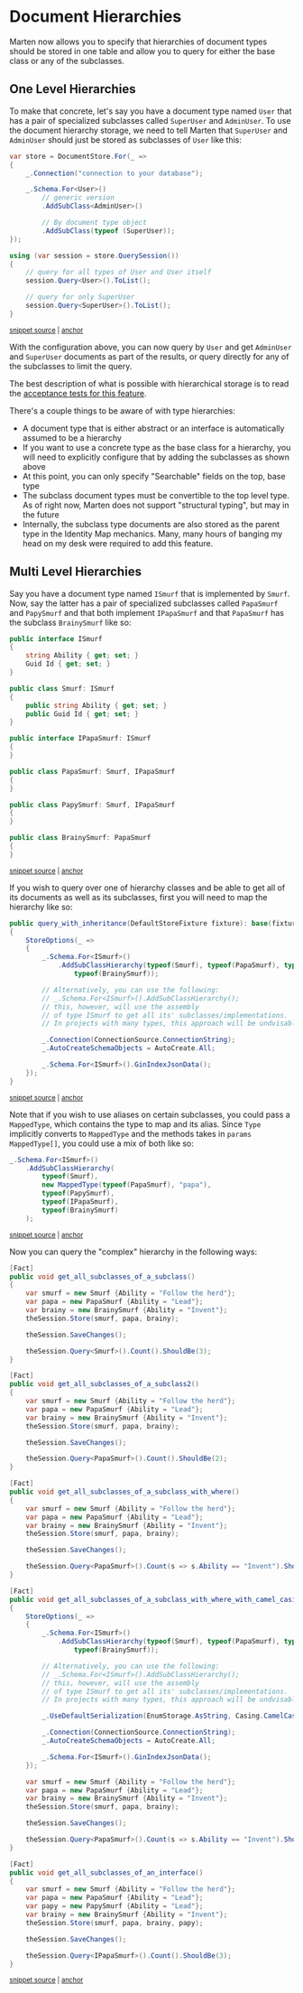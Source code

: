 # Document Hierarchies

Marten now allows you to specify that hierarchies of document types should be stored in one table and allow you
to query for either the base class or any of the subclasses.

## One Level Hierarchies

To make that concrete, let's say you have a document type named `User` that has a pair of specialized subclasses
called `SuperUser` and `AdminUser`. To use the document hierarchy storage, we need to tell Marten that
`SuperUser` and `AdminUser` should just be stored as subclasses of `User` like this:

<!-- snippet: sample_configure-hierarchy-of-types -->
<a id='snippet-sample_configure-hierarchy-of-types'></a>
```cs
var store = DocumentStore.For(_ =>
{
    _.Connection("connection to your database");

    _.Schema.For<User>()
        // generic version
        .AddSubClass<AdminUser>()

        // By document type object
        .AddSubClass(typeof (SuperUser));
});

using (var session = store.QuerySession())
{
    // query for all types of User and User itself
    session.Query<User>().ToList();

    // query for only SuperUser
    session.Query<SuperUser>().ToList();
}
```
<sup><a href='https://github.com/JasperFx/marten/blob/master/src/Marten.Testing/Services/BatchedQuerying/batched_querying_acceptance_Tests.cs#L110-L131' title='Snippet source file'>snippet source</a> | <a href='#snippet-sample_configure-hierarchy-of-types' title='Start of snippet'>anchor</a></sup>
<!-- endSnippet -->

With the configuration above, you can now query by `User` and get `AdminUser` and `SuperUser` documents as part of the results,
or query directly for any of the subclasses to limit the query.

The best description of what is possible with hierarchical storage is to read the [acceptance tests for this feature](https://github.com/JasperFx/marten/blob/master/src/Marten.Testing/Services/BatchedQuerying/batched_querying_acceptance_Tests.cs).

There's a couple things to be aware of with type hierarchies:

* A document type that is either abstract or an interface is automatically assumed to be a hierarchy
* If you want to use a concrete type as the base class for a hierarchy, you will need to explicitly configure
  that by adding the subclasses as shown above
* At this point, you can only specify "Searchable" fields on the top, base type
* The subclass document types must be convertible to the top level type. As of right now, Marten does not support "structural typing",
  but may in the future
* Internally, the subclass type documents are also stored as the parent type in the Identity Map mechanics. Many, many hours of
  banging my head on my desk were required to add this feature.

## Multi Level Hierarchies

Say you have a document type named `ISmurf` that is implemented by `Smurf`. Now, say the latter has a pair of specialized
subclasses called `PapaSmurf` and `PapySmurf` and that both implement `IPapaSmurf` and that `PapaSmurf` has the subclass
`BrainySmurf` like so:

<!-- snippet: sample_smurfs-hierarchy -->
<a id='snippet-sample_smurfs-hierarchy'></a>
```cs
public interface ISmurf
{
    string Ability { get; set; }
    Guid Id { get; set; }
}

public class Smurf: ISmurf
{
    public string Ability { get; set; }
    public Guid Id { get; set; }
}

public interface IPapaSmurf: ISmurf
{
}

public class PapaSmurf: Smurf, IPapaSmurf
{
}

public class PapySmurf: Smurf, IPapaSmurf
{
}

public class BrainySmurf: PapaSmurf
{
}
```
<sup><a href='https://github.com/JasperFx/marten/blob/master/src/Marten.Testing/Linq/query_with_inheritance.cs#L12-L42' title='Snippet source file'>snippet source</a> | <a href='#snippet-sample_smurfs-hierarchy' title='Start of snippet'>anchor</a></sup>
<!-- endSnippet -->

If you wish to query over one of hierarchy classes and be able to get all of its documents as well as its subclasses,
first you will need to map the hierarchy like so:

<!-- snippet: sample_add-subclass-hierarchy -->
<a id='snippet-sample_add-subclass-hierarchy'></a>
```cs
public query_with_inheritance(DefaultStoreFixture fixture): base(fixture)
{
    StoreOptions(_ =>
    {
        _.Schema.For<ISmurf>()
            .AddSubClassHierarchy(typeof(Smurf), typeof(PapaSmurf), typeof(PapySmurf), typeof(IPapaSmurf),
                typeof(BrainySmurf));

        // Alternatively, you can use the following:
        // _.Schema.For<ISmurf>().AddSubClassHierarchy();
        // this, however, will use the assembly
        // of type ISmurf to get all its' subclasses/implementations.
        // In projects with many types, this approach will be undvisable.

        _.Connection(ConnectionSource.ConnectionString);
        _.AutoCreateSchemaObjects = AutoCreate.All;

        _.Schema.For<ISmurf>().GinIndexJsonData();
    });
}
```
<sup><a href='https://github.com/JasperFx/marten/blob/master/src/Marten.Testing/Linq/query_with_inheritance.cs#L86-L110' title='Snippet source file'>snippet source</a> | <a href='#snippet-sample_add-subclass-hierarchy' title='Start of snippet'>anchor</a></sup>
<!-- endSnippet -->

Note that if you wish to use aliases on certain subclasses, you could pass a `MappedType`, which contains the type to map
and its alias. Since `Type` implicitly converts to `MappedType` and the methods takes in `params MappedType[]`, you could
use a mix of both like so:

<!-- snippet: sample_add-subclass-hierarchy-with-aliases -->
<a id='snippet-sample_add-subclass-hierarchy-with-aliases'></a>
```cs
_.Schema.For<ISmurf>()
    .AddSubClassHierarchy(
        typeof(Smurf),
        new MappedType(typeof(PapaSmurf), "papa"),
        typeof(PapySmurf),
        typeof(IPapaSmurf),
        typeof(BrainySmurf)
    );
```
<sup><a href='https://github.com/JasperFx/marten/blob/master/src/Marten.Testing/Linq/query_with_inheritance.cs#L50-L61' title='Snippet source file'>snippet source</a> | <a href='#snippet-sample_add-subclass-hierarchy-with-aliases' title='Start of snippet'>anchor</a></sup>
<!-- endSnippet -->

Now you can query the "complex" hierarchy in the following ways:

<!-- snippet: sample_query-subclass-hierarchy -->
<a id='snippet-sample_query-subclass-hierarchy'></a>
```cs
[Fact]
public void get_all_subclasses_of_a_subclass()
{
    var smurf = new Smurf {Ability = "Follow the herd"};
    var papa = new PapaSmurf {Ability = "Lead"};
    var brainy = new BrainySmurf {Ability = "Invent"};
    theSession.Store(smurf, papa, brainy);

    theSession.SaveChanges();

    theSession.Query<Smurf>().Count().ShouldBe(3);
}

[Fact]
public void get_all_subclasses_of_a_subclass2()
{
    var smurf = new Smurf {Ability = "Follow the herd"};
    var papa = new PapaSmurf {Ability = "Lead"};
    var brainy = new BrainySmurf {Ability = "Invent"};
    theSession.Store(smurf, papa, brainy);

    theSession.SaveChanges();

    theSession.Query<PapaSmurf>().Count().ShouldBe(2);
}

[Fact]
public void get_all_subclasses_of_a_subclass_with_where()
{
    var smurf = new Smurf {Ability = "Follow the herd"};
    var papa = new PapaSmurf {Ability = "Lead"};
    var brainy = new BrainySmurf {Ability = "Invent"};
    theSession.Store(smurf, papa, brainy);

    theSession.SaveChanges();

    theSession.Query<PapaSmurf>().Count(s => s.Ability == "Invent").ShouldBe(1);
}

[Fact]
public void get_all_subclasses_of_a_subclass_with_where_with_camel_casing()
{
    StoreOptions(_ =>
    {
        _.Schema.For<ISmurf>()
            .AddSubClassHierarchy(typeof(Smurf), typeof(PapaSmurf), typeof(PapySmurf), typeof(IPapaSmurf),
                typeof(BrainySmurf));

        // Alternatively, you can use the following:
        // _.Schema.For<ISmurf>().AddSubClassHierarchy();
        // this, however, will use the assembly
        // of type ISmurf to get all its' subclasses/implementations.
        // In projects with many types, this approach will be undvisable.

        _.UseDefaultSerialization(EnumStorage.AsString, Casing.CamelCase);

        _.Connection(ConnectionSource.ConnectionString);
        _.AutoCreateSchemaObjects = AutoCreate.All;

        _.Schema.For<ISmurf>().GinIndexJsonData();
    });

    var smurf = new Smurf {Ability = "Follow the herd"};
    var papa = new PapaSmurf {Ability = "Lead"};
    var brainy = new BrainySmurf {Ability = "Invent"};
    theSession.Store(smurf, papa, brainy);

    theSession.SaveChanges();

    theSession.Query<PapaSmurf>().Count(s => s.Ability == "Invent").ShouldBe(1);
}

[Fact]
public void get_all_subclasses_of_an_interface()
{
    var smurf = new Smurf {Ability = "Follow the herd"};
    var papa = new PapaSmurf {Ability = "Lead"};
    var papy = new PapySmurf {Ability = "Lead"};
    var brainy = new BrainySmurf {Ability = "Invent"};
    theSession.Store(smurf, papa, brainy, papy);

    theSession.SaveChanges();

    theSession.Query<IPapaSmurf>().Count().ShouldBe(3);
}
```
<sup><a href='https://github.com/JasperFx/marten/blob/master/src/Marten.Testing/Linq/query_with_inheritance.cs#L144-L234' title='Snippet source file'>snippet source</a> | <a href='#snippet-sample_query-subclass-hierarchy' title='Start of snippet'>anchor</a></sup>
<!-- endSnippet -->
